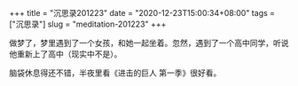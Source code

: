 +++
title = "沉思录201223"
date = "2020-12-23T15:00:34+08:00"
tags = ["沉思录"]
slug = "meditation-201223"
+++

做梦了，梦里遇到了一个女孩，和她一起坐着。忽然，遇到了一个高中同学，听说他重新上了高中（现实中不是）。

脑袋休息得还不错，半夜里看《进击的巨人 第一季》很好看。
